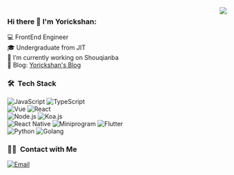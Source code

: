 <img align='right' src="https://github-readme-stats.vercel.app/api?username=yorickshan&show_icons=true&hide_border=true">

### Hi there 👋 I'm Yorickshan:

💻 FrontEnd Engineer<br>
🎓 Undergraduate from JIT<br>
🔭 I’m currently working on Shouqianba<br>
📝 Blog: [Yorickshan's Blog](https://yorickshan.netlify.app/)<br>

### 🛠 &nbsp;Tech Stack
![JavaScript](https://img.shields.io/badge/-JavaScript-333333?style=flat&logo=javascript)
![TypeScript](https://img.shields.io/badge/-TypeScript-333333?style=flat&logo=typescript)
<br>
![Vue](https://img.shields.io/badge/-Vue-333333?style=flat&logo=vue.js)
![React](https://img.shields.io/badge/-React-333333?style=flat&logo=react.js)
<br>
![Node.js](https://img.shields.io/badge/-Node-333333?style=flat&logo=node.js)
![Koa.js](https://img.shields.io/badge/-Koa2-333333?style=flat&logo=koa.js)
<br>
![React Native](https://img.shields.io/badge/-React_Native-333333?style=flat&logo=react)
![Miniprogram](https://img.shields.io/badge/-Miniprogram-333333?style=flat&logo=wechat)
![Flutter](https://img.shields.io/badge/-Flutter-333333?style=flat&logo=flutter)
<br>
![Python](https://img.shields.io/badge/-Python-333333?style=flat&logo=python)
![Golang](https://img.shields.io/badge/-Golang-333333?style=flat&logo=golang)

### 🤝🏻 &nbsp;Contact with Me
<a href="mailto:yorickshan@gmail.com"><img alt="Email" src="https://img.shields.io/badge/Email-yorickshan@gmail.com-blue?style=flat-square&logo=gmail"></a>
